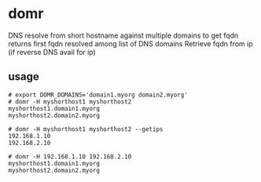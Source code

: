 # domr
DNS resolve from short hostname against multiple domains to get fqdn  
returns first fqdn resolved among list of DNS domains
Retrieve fqdn from ip (if reverse DNS avail for ip)

## usage

```
# export DOMR_DOMAINS='domain1.myorg domain2.myorg'
# domr -H myshorthost1 myshorthost2
myshorthost1.domain1.myorg
myshorthost2.domain2.myorg

# domr -H myshorthost1 myshorthost2 --getips
192.168.1.10
192.168.2.10

# domr -H 192.168.1.10 192.168.2.10
myshorthost1.domain1.myorg
myshorthost2.domain2.myorg

```

